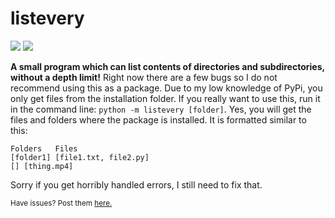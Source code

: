 # listevery
![](https://shields.io/badge/pypi-0.1.3-blue) ![](https://shields.io/badge/made%20with-python-lightgray)

__A small program which can list contents of directories and subdirectories, without a depth limit!__ Right now there are a few bugs so I do not recommend using this as a package. Due to my low knowledge of PyPi, you only get files from the installation folder. If you really want to use this, run it in the command line: `python -m listevery [folder]`. Yes, you will get the files and folders where the package is installed. It is formatted similar to this:
```
Folders   Files
[folder1] [file1.txt, file2.py]
[] [thing.mp4]
```
Sorry if you get horribly handled errors, I still need to fix that.

<sub>Have issues? Post them <a href='https://github.com/themysticsavages/listevery/issues/new'>here.</sub>